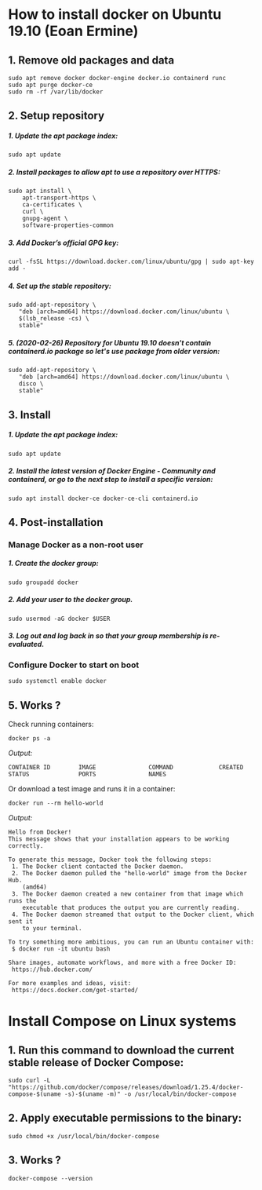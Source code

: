 # How to install docker on Ubuntu 19.10 (Eoan Ermine)

## 1. Remove old packages and data
```shell script
sudo apt remove docker docker-engine docker.io containerd runc
sudo apt purge docker-ce
sudo rm -rf /var/lib/docker
```

## 2. Setup repository
##### 1. Update the apt package index:
```shell script
sudo apt update
```
##### 2. Install packages to allow apt to use a repository over HTTPS:
```shell script
sudo apt install \
    apt-transport-https \
    ca-certificates \
    curl \
    gnupg-agent \
    software-properties-common
```
##### 3. Add Docker’s official GPG key:
```shell script
curl -fsSL https://download.docker.com/linux/ubuntu/gpg | sudo apt-key add -
```
##### 4. Set up the stable repository:
```shell script
sudo add-apt-repository \
   "deb [arch=amd64] https://download.docker.com/linux/ubuntu \
   $(lsb_release -cs) \
   stable"
```
##### *5. (2020-02-26) Repository for Ubuntu 19.10 doesn't contain containerd.io package so let's use package from older version:*
```shell script
sudo add-apt-repository \
   "deb [arch=amd64] https://download.docker.com/linux/ubuntu \
   disco \
   stable"
```

## 3. Install
##### 1. Update the apt package index:
```shell script
sudo apt update
```
##### 2. Install the latest version of Docker Engine - Community and containerd, or go to the next step to install a specific version:
```shell script
sudo apt install docker-ce docker-ce-cli containerd.io
```

## 4. Post-installation
### Manage Docker as a non-root user
##### 1. Create the docker group:
```shell script
sudo groupadd docker
```
##### 2. Add your user to the docker group.
```shell script
sudo usermod -aG docker $USER
```
##### 3. Log out and log back in so that your group membership is re-evaluated.
### Configure Docker to start on boot
```shell script
sudo systemctl enable docker
```

## 5. Works ?
Check running containers:
```shell script
docker ps -a
```
*Output:*
```shell script
CONTAINER ID        IMAGE               COMMAND             CREATED             STATUS              PORTS               NAMES
```
Or download a test image and runs it in a container:
```shell script
docker run --rm hello-world
```
*Output:*
```shell script
Hello from Docker!
This message shows that your installation appears to be working correctly.

To generate this message, Docker took the following steps:
 1. The Docker client contacted the Docker daemon.
 2. The Docker daemon pulled the "hello-world" image from the Docker Hub.
    (amd64)
 3. The Docker daemon created a new container from that image which runs the
    executable that produces the output you are currently reading.
 4. The Docker daemon streamed that output to the Docker client, which sent it
    to your terminal.

To try something more ambitious, you can run an Ubuntu container with:
 $ docker run -it ubuntu bash

Share images, automate workflows, and more with a free Docker ID:
 https://hub.docker.com/

For more examples and ideas, visit:
 https://docs.docker.com/get-started/
```

# Install Compose on Linux systems
## 1. Run this command to download the current stable release of Docker Compose:
```shell script
sudo curl -L "https://github.com/docker/compose/releases/download/1.25.4/docker-compose-$(uname -s)-$(uname -m)" -o /usr/local/bin/docker-compose
```
  
## 2. Apply executable permissions to the binary:
```shell script
sudo chmod +x /usr/local/bin/docker-compose
```

## 3. Works ?
```shell script
docker-compose --version
```
